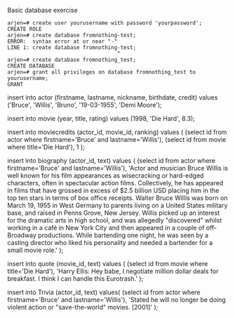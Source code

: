Basic database exercise    
    
    arjen=# create user yourusername with password 'yourpassword';
    CREATE ROLE
    arjen=# create database fromnothing-test;
    ERROR:  syntax error at or near "-"
    LINE 1: create database fromnothing-test;
                                       ^
    arjen=# create database fromnothing_test;
    CREATE DATABASE
    arjen=# grant all privileges on database fromnothing_test to yourusername;
    GRANT

insert into actor (firstname, lastname, nickname, birthdate, credit)
  values ('Bruce', 'Willis', 'Bruno', '19-03-1955', 'Demi Moore');

insert into movie (year, title, rating)
  values (1998, 'Die Hard', 8.3);
  
insert into moviecredits (actor_id, movie_id, ranking)
  values (
    (select id from actor where firstname='Bruce' and lastname='Willis'),
    (select id from movie where title='Die Hard'),
    1
  );
  
insert into biography (actor_id, text)
 values (
    (select id from actor where firstname='Bruce' and lastname='Willis'),
    'Actor and musician Bruce Willis is well known for his film appearances as wisecracking or hard-edged characters, often in spectacular action films. Collectively, he has appeared in films that have grossed in excess of $2.5 billion USD placing him in the top ten stars in terms of box office receipts. Walter Bruce Willis was born on March 19, 1955 in West Germany to parents living on a United States military base, and raised in Penns Grove, New Jersey. Willis picked up an interest for the dramatic arts in high school, and was allegedly "discovered" whilst working in a café in New York City and then appeared in a couple of off-Broadway productions. While bartending one night, he was seen by a casting director who liked his personality and needed a bartender for a small movie role.'
 );
 
insert into quote (movie_id, text)
 values (
     (select id from movie where title='Die Hard'),
     'Harry Ellis: Hey babe, I negotiate million dollar deals for breakfast. I think I can handle this Eurotrash.'
 );
 
 insert into Trivia (actor_id, text)
 values( 
    (select id from actor where firstname='Bruce' and lastname='Willis'),
 'Stated he will no longer be doing violent action or "save-the-world" movies. [2001]'
 );
 
